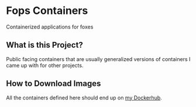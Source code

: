 # Fops Containers

Containerized applications for foxes

## What is this Project?

Public facing containers that are usually generalized versions of containers I
came up with for other projects.

## How to Download Images

All the containers defined here should end up on [my Dockerhub](https://hub.docker.com/u/sashanullptr/).
